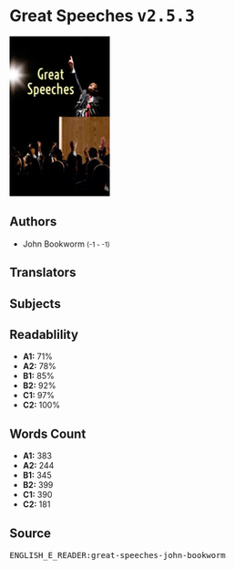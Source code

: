 # Great Speeches <kbd>v2.5.3</kbd>

![](./cover.medium.jpg "")

## Authors


 - John Bookworm <small>(-1 - -1)</small>

## Translators



## Subjects



## Readablility


 - **A1:** 71%
 - **A2:** 78%
 - **B1:** 85%
 - **B2:** 92%
 - **C1:** 97%
 - **C2:** 100%

## Words Count


 - **A1:** 383
 - **A2:** 244
 - **B1:** 345
 - **B2:** 399
 - **C1:** 390
 - **C2:** 181

## Source


<kbd>ENGLISH_E_READER:great-speeches-john-bookworm</kbd>
